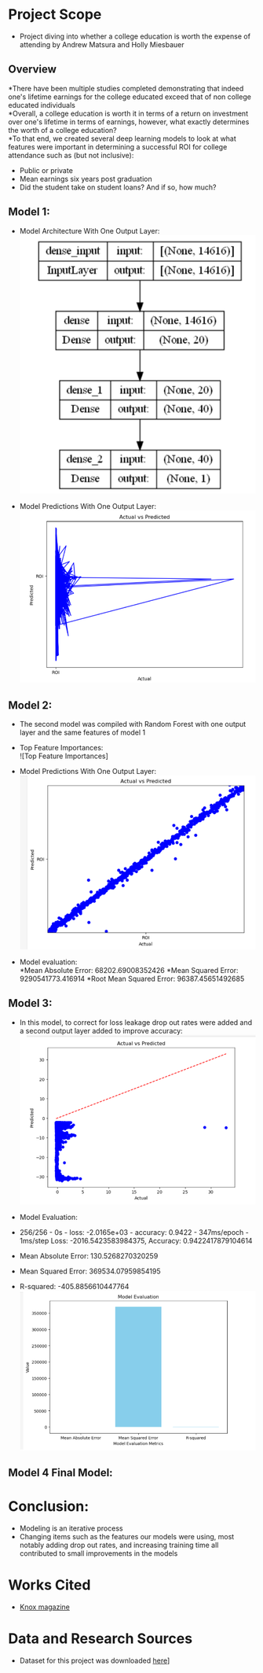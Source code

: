 # Project Scope</br>
* Project diving into whether a college education is worth the expense of attending by Andrew Matsura and Holly Miesbauer </br>

## Overview </br>
*There have been multiple studies completed demonstrating that indeed one's lifetime earnings for the college educated exceed that of non college educated individuals <br>
*Overall, a college education is worth it in terms of a return on investment over one's lifetime in terms of earnings, however, what exactly determines the worth of a college education?<br>
*To that end, we created several deep learning models to look at what features were important in determining a successful ROI for college attendance such as (but not inclusive):<br>
  * Public or private
  * Mean earnings six years post graduation
  * Did the student take on student loans? And if so, how much?<br>
   
## Model 1: <br>

* Model Architecture With One Output Layer:<br>
  ![Model Architecture](https://github.com/andymatsuura/college_salary_prediction/blob/main/Images/Model%20architecture%20Unit%201%20Output%20ROI%20label.PNG)<br>
  
* Model Predictions With One Output Layer:<br>
  ![Predictions with One Output Layer](https://github.com/andymatsuura/college_salary_prediction/blob/main/Images/Plot%20Predictions%201%20Unit%20Ouput%20tf%20keras%20model%20label%20ROI.PNG) <br>

## Model 2: <br>
* The second model was compiled with Random Forest with one output layer and the same features of model 1<br>

* Top Feature Importances:<br>
![Top Feature Importances]

* Model Predictions With One Output Layer:<br>
![Random Forest](https://github.com/andymatsuura/college_salary_prediction/blob/main/Images/Model%202%20Random%20Forest.PNG)<br>

* Model evaluation: <br>
  *Mean Absolute Error: 68202.69008352426
  *Mean Squared Error: 9290541773.416914
  *Root Mean Squared Error: 96387.45651492685 <br>

## Model 3: <br>
* In this model, to correct for loss leakage drop out rates were added and a second output layer added to improve accuracy:
![Model Plot](https://github.com/andymatsuura/college_salary_prediction/blob/main/Images/Images/Model%203%20increase%20output%20layer%20add%20dropout%20rates.PNG)

* Model Evaluation: <br>
 * 256/256 - 0s - loss: -2.0165e+03 - accuracy: 0.9422 - 347ms/epoch - 1ms/step
 Loss: -2016.5423583984375, Accuracy: 0.9422417879104614 <br>
 * Mean Absolute Error: 130.5268270320259
 * Mean Squared Error: 369534.07959854195
 * R-squared: -405.8856610447764
![Model Evaluation](https://github.com/andymatsuura/college_salary_prediction/blob/main/Images/Images/Model%203%20Evaluation%20Metrics.PNG)
  

## Model 4 Final Model: <br>

  
















# Conclusion: <br>
* Modeling is an iterative process
* Changing items such as the features our models were using, most notably adding drop out rates, and increasing training time all contributed to small improvements in the models

# Works Cited </br>
* [Knox magazine]((https://www.knox.edu/magazine/spring-2018/features/yes-college-is-worth-it))<br>

# Data and Research Sources </br>
* Dataset for this project was downloaded [here]([https://www.kaggle.com/datasets/rounakbanik/the-movies-dataset?select=ratings.csv)]<br>
